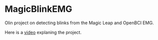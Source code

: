 # MagicBlinkEMG
Olin project on detecting blinks from the Magic Leap and OpenBCI EMG.

Here is a [video](https://www.youtube.com/watch?v=A561Z1LKfGo) explaning the project.

